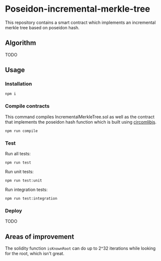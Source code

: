 # Poseidon-incremental-merkle-tree

This repository contains a smart contract which implements an incremental merkle tree based on poseidon hash.

## Algorithm

TODO

## Usage

### Installation

```shell
npm i
```

### Compile contracts

This command compiles IncrementalMerkleTree.sol as well as the contract that implements the poseidon hash function which is 
built using [circomlibjs](https://www.npmjs.com/package/circomlibjs).

```shell
npm run compile
```

### Test

Run all tests:

```shell
npm run test
```

Run unit tests:

```shell
npm run test:unit
```

Run integration tests:

```shell
npm run test:integration
```

### Deploy

TODO

## Areas of improvement

The solidity function `isKnownRoot` can do up to 2^32 iterations while looking for the root, which isn't great.
